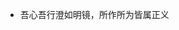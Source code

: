 - 吾心吾行澄如明镜，所作所为皆属正义

<!---
Nightg1ow/Nightg1ow is a ✨ special ✨ repository because its `README.md` (this file) appears on your GitHub profile.
You can click the Preview link to take a look at your changes.
--->
